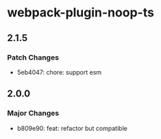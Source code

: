 # webpack-plugin-noop-ts

## 2.1.5

### Patch Changes

-   5eb4047: chore: support esm

## 2.0.0

### Major Changes

-   b809e90: feat: refactor but compatible
